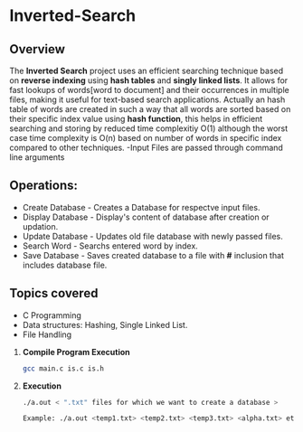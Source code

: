 # Inverted-Search

## Overview
The **Inverted Search** project uses an efficient searching technique based on **reverse indexing** using **hash tables** and **singly linked lists**. It allows for fast lookups of words[word to document] and their occurrences in multiple files, making it useful for text-based search applications.
Actually an hash table of words are created in such a way that all words are sorted based on their specific index value using **hash function**, this helps in efficient searching and storing by reduced time complexitiy O(1) although the worst case time complexity is O(n) based on number of words in specific index compared to other techniques.
-Input Files are passed through command line arguments

## Operations:
- Create Database - Creates a Database for respectve input files. 
- Display Database - Display's content of database after creation or updation. 
- Update Database -  Updates old file database with newly passed files.
- Search Word -  Searchs entered word by index.
- Save Database -  Saves created database to a file with **#** inclusion that includes database file.
  

## Topics covered
- C Programming
- Data structures: Hashing, Single Linked List. 
- File Handling

1. **Compile Program Execution**
   ```bash
   gcc main.c is.c is.h
   ```
2. **Execution**
   ```bash
   ./a.out < ".txt" files for which we want to create a database >

   Example: ./a.out <temp1.txt> <temp2.txt> <temp3.txt> <alpha.txt> etc......
   ```
   
